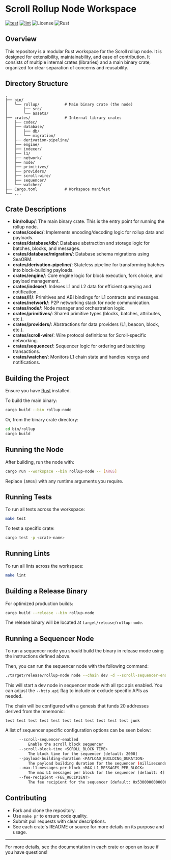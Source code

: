 # Scroll Rollup Node Workspace

[![test](https://github.com/scroll-tech/rollup-node/actions/workflows/test.yaml/badge.svg)](https://github.com/scroll-tech/rollup-node/actions/workflows/test.yaml)
[![lint](https://github.com/scroll-tech/rollup-node/actions/workflows/lint.yaml/badge.svg)](https://github.com/scroll-tech/rollup-node/actions/workflows/lint.yaml)
![License](https://img.shields.io/badge/license-MIT-blue)
![Rust](https://img.shields.io/badge/rust-2021-orange)

## Overview

This repository is a modular Rust workspace for the Scroll rollup node. It is designed for extensibility, maintainability, and ease of contribution. It consists of multiple internal crates (libraries) and a main binary crate, organized for clear separation of concerns and reusability.

## Directory Structure

```
.
├── bin/
│   └── rollup/           # Main binary crate (the node)
│       ├── src/
│       └── assets/
├── crates/               # Internal library crates
│   ├── codec/
│   ├── database/
│   │   ├── db/
│   │   └── migration/
│   ├── derivation-pipeline/
│   ├── engine/
│   ├── indexer/
│   ├── l1/
│   ├── network/
│   ├── node/
│   ├── primitives/
│   ├── providers/
│   ├── scroll-wire/
│   ├── sequencer/
│   └── watcher/
├── Cargo.toml            # Workspace manifest
└── ...
```

## Crate Descriptions

- **bin/rollup/**: The main binary crate. This is the entry point for running the rollup node.
- **crates/codec/**: Implements encoding/decoding logic for rollup data and payloads.
- **crates/database/db/**: Database abstraction and storage logic for batches, blocks, and messages.
- **crates/database/migration/**: Database schema migrations using SeaORM.
- **crates/derivation-pipeline/**: Stateless pipeline for transforming batches into block-building payloads.
- **crates/engine/**: Core engine logic for block execution, fork choice, and payload management.
- **crates/indexer/**: Indexes L1 and L2 data for efficient querying and notification.
- **crates/l1/**: Primitives and ABI bindings for L1 contracts and messages.
- **crates/network/**: P2P networking stack for node communication.
- **crates/node/**: Node manager and orchestration logic.
- **crates/primitives/**: Shared primitive types (blocks, batches, attributes, etc.).
- **crates/providers/**: Abstractions for data providers (L1, beacon, block, etc.).
- **crates/scroll-wire/**: Wire protocol definitions for Scroll-specific networking.
- **crates/sequencer/**: Sequencer logic for ordering and batching transactions.
- **crates/watcher/**: Monitors L1 chain state and handles reorgs and notifications.

## Building the Project

Ensure you have [Rust](https://www.rust-lang.org/tools/install) installed.

To build the main binary:

```sh
cargo build --bin rollup-node
```

Or, from the binary crate directory:

```sh
cd bin/rollup
cargo build
```

## Running the Node

After building, run the node with:

```sh
cargo run --workspace --bin rollup-node -- [ARGS]
```

Replace `[ARGS]` with any runtime arguments you require.

## Running Tests

To run all tests across the workspace:

```sh
make test
```

To test a specific crate:

```sh
cargo test -p <crate-name>
```

## Running Lints

To run all lints across the workspace:

```sh
make lint
```

## Building a Release Binary

For optimized production builds:

```sh
cargo build --release --bin rollup-node
```

The release binary will be located at `target/release/rollup-node`.

## Running a Sequencer Node

To run a sequencer node you should build the binary in release mode using the instructions defined above.

Then, you can run the sequencer node with the following command:

```sh
./target/release/rollup-node node --chain dev -d --scroll-sequencer-enabled --http --http.api admin,debug,eth,net,trace,txpool,web3,rpc,reth,ots,flashbots,miner,mev
```

This will start a dev node in sequencer mode with all rpc apis enabled. You can adjust the `--http.api` flag to include or exclude specific APIs as needed.

The chain will be configured with a genesis that funds 20 addresses derived from the mnemonic:
```
test test test test test test test test test test test junk
```


A list of sequencer specific configuration options can be seen below:

```sh
      --scroll-sequencer-enabled
          Enable the scroll block sequencer
      --scroll-block-time <SCROLL_BLOCK_TIME>
          The block time for the sequencer [default: 2000]
      --payload-building-duration <PAYLOAD_BUILDING_DURATION>
          The payload building duration for the sequencer (milliseconds) [default: 500]
      --max-l1-messages-per-block <MAX_L1_MESSAGES_PER_BLOCK>
          The max L1 messages per block for the sequencer [default: 4]
      --fee-recipient <FEE_RECIPIENT>
          The fee recipient for the sequencer [default: 0x5300000000000000000000000000000000000005]
```

## Contributing

- Fork and clone the repository.
- Use `make pr` to ensure code quality.
- Submit pull requests with clear descriptions.
- See each crate's README or source for more details on its purpose and usage.

---

For more details, see the documentation in each crate or open an issue if you have questions!